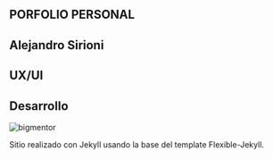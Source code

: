 
## PORFOLIO PERSONAL
## Alejandro Sirioni
## UX/UI
## Desarrollo


![bigmentor](alesirioni.github.io/assets/img/big1.png)



Sitio realizado con Jekyll usando la base del template Flexible-Jekyll.
